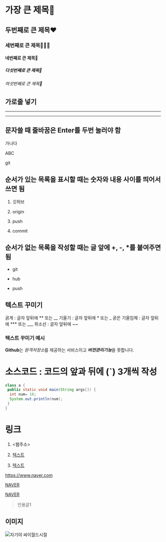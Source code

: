 # 가장 큰 제목💚
## 두번째로 큰 제목❤
### 세번째로 큰 제목🧡🧡🧡
#### 네번째로 큰 제목💛
##### 다섯번째로 큰 제목💙
###### 여섯번째로 큰 제목💜

## 가로줄 넣기
***
---

## 문자쓸 때 줄바꿈은 Enter를 두번 눌러야 함
가나다

ABC

git

## 순서가 있는 목록을 표시할 때는 숫자와 내용 사이를 띄어서 쓰면 됨

1. 깃허브

23. origin

3. push

4. commit

## 순서가 없는 목록을 작성할 때는 글 앞에 +, -, *를 붙여주면 됨

- git

+ hub

* push

## 텍스트 꾸미기
굵게 : 글자 앞뒤에 ** 또는 __
기울기 :  글자 앞뒤에 * 또는 _
굵은 기울임체 : 글자 앞뒤에 *** 또는 ___
취소선 : 글자 앞뒤에 ~~

### 텍스트 꾸미기 예시

**Github**는 *원격저장소*를 제공하는 서비스이고 ***버전관리기능***을 ~~못~~합니다.

# 소스코드 : 코드의 앞과 뒤에 (`) 3개씩 작성

```java
class a {
 public static void main(String args[]) {
  int num= 10;
  System.out.println(num);
 }
}
```


# 링크
1. <웹주소>

2. [텍스트](주소)

3. [텍스트](주소,"설명")

<https://www.naver.com>

[NAVER](https://www.naver.com)

[NAVER](https://www.naver.com, "네이버로 이동")


> 인용글1


## 이미지
![자기야 싸이월드시절](https://user-images.githubusercontent.com/122515375/234462826-054a2b34-bd89-4a42-9cc3-9052a99efc46.jpg)
